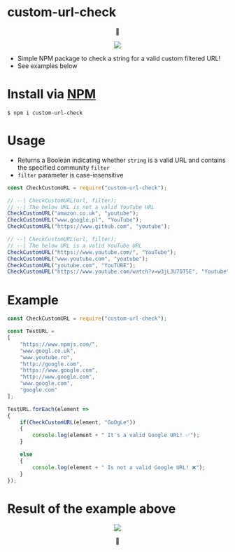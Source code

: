 # custom-url-check

<p align="center">🐜</p>

<p align="center"><a href="https://nodei.co/npm/custom-url-check/"><img src="https://nodei.co/npm/custom-url-check.png"></a></p>

* Simple NPM package to check a string for a valid custom filtered URL!
* See examples below

# Install via [NPM](https://www.npmjs.com/package/custom-url-check)

`$ npm i custom-url-check `

# Usage

- Returns a Boolean indicating whether `string` is a valid URL and contains the specified community `filter`
- `filter` parameter is case-insensitive

```javascript
const CheckCustomURL = require("custom-url-check");

// --| CheckCustomURL(url, filter);
// --| The below URL is not a valid YouTube URL
CheckCustomURL("amazon.co.uk", "youtube");
CheckCustomURL("www.google.pl", "YouTube");
CheckCustomURL("https://www.github.com", "youtube");

// --| CheckCustomURL(url, filter);
// --| The below URL is a valid YouTube URL
CheckCustomURL("https://www.youtube.com/", "YouTube");
CheckCustomURL("www.youtube.com", "youtube");
CheckCustomURL("youtube.com", "YouTUBE");
CheckCustomURL("https://www.youtube.com/watch?v=w3jLJU7DT5E", "Youtube");
```

# Example

```javascript
const CheckCustomURL = require("custom-url-check");

const TestURL = 
[
    "https://www.npmjs.com/",
    "www.googl.co.uk",
    "www.youtube.ro",
    "http://google.com",
    "https://www.google.com",
    "http://www.google.com",
    "www.google.com",
    "google.com"
];

TestURL.forEach(element =>
{
    if(CheckCustomURL(element, "GoOgLe"))
    {
        console.log(element + " It's a valid Google URL! ✅");
    }

    else
    {
        console.log(element + " Is not a valid Google URL! ❌");
    }
});
```

# Result of the example above

<p align="center">
  <img src="https://i.imgur.com/2B0b4nQ.png"><br/>
</p>

<p align="center">🐜</p>
